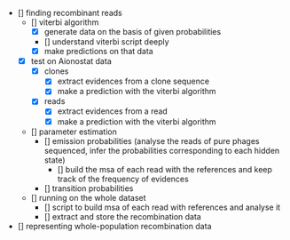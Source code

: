- [] finding recombinant reads
    - [] viterbi algorithm
        - [x] generate data on the basis of given probabilities
        - [] understand viterbi script deeply
        - [x] make predictions on that data
    - [x] test on Aionostat data
        - [x] clones
            - [x] extract evidences from a clone sequence
            - [x] make a prediction with the viterbi algorithm
        - [x] reads
            - [x] extract evidences from a read
            - [x] make a prediction with the viterbi algorithm
    - [] parameter estimation
        - [] emission probabilities (analyse the reads of pure phages sequenced, infer the probabilities corresponding to each hidden state)
            - [] build the msa of each read with the references and keep track of the frequency of evidences
        - [] transition probabilities
    - [] running on the whole dataset
        - [] script to build msa of each read with references and analyse it
        - [] extract and store the recombination data
- [] representing whole-population recombination data